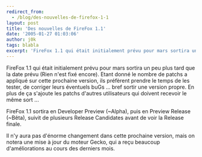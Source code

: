 ```yaml
---
redirect_from:
  - /blog/des-nouvelles-de-firefox-1-1
layout: post
title: 'Des nouvelles de FireFox 1.1'
date: '2005-01-27 01:03:06'
author: j0k
tags: blabla
excerpt: 'FireFox 1.1 qui était initialement prévu pour mars sortira un peu plus tard que la date prévu (Rien n''est fixé encore).)   Etant donné le nombre de patchs a appliqué sur cette prochaine version, ils préfèrent prendre le temps de les tester, de corriger leurs éventuels buGs ... bref sortir une version propre. En plus de ça s''ajoute les patchs d''autres utilisateurs qui      ...'
---
```


FireFox 1.1 qui était initialement prévu pour mars sortira un peu plus tard que la date prévu (Rien n'est fixé encore).   Etant donné le nombre de patchs a appliqué sur cette prochaine version, ils préfèrent prendre le temps de les tester, de corriger leurs éventuels buGs ... bref sortir une version propre. En plus de ça s'ajoute les patchs d'autres utilisateurs qui doivent recevoir le même sort ...

FireFox 1.1 sortira en Developer Preview (~Alpha), puis en Preview Release (~Bêta), suivit de plusieurs Release Candidates avant de voir la Release finale.

Il n'y aura pas d'énorme changement dans cette prochaine version, mais on notera une mise à jour du moteur Gecko, qui a reçu beaucoup d'améliorations au cours des derniers mois.
